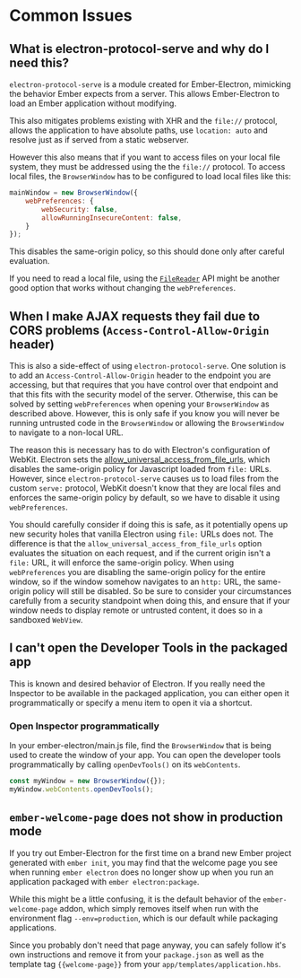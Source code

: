 # Common Issues

## What is electron-protocol-serve and why do I need this?

`electron-protocol-serve` is a module created for Ember-Electron, mimicking the behavior Ember expects from a server.
This allows Ember-Electron to load an Ember application without modifying.

This also mitigates problems existing with XHR and the `file://` protocol, allows the application to have absolute paths, use `location: auto` and resolve just as if served from a static webserver.

However this also means that if you want to access files on your local file system, they must be addressed using the the `file://` protocol. To access local files, the `BrowserWindow` has to be configured to load local files like this:

```js
mainWindow = new BrowserWindow({
    webPreferences: {
        webSecurity: false,
        allowRunningInsecureContent: false,
    }
});
```

This disables the same-origin policy, so this should done only after careful evaluation.

If you need to read a local file, using the [`FileReader`](https://developer.mozilla.org/en-US/docs/Web/API/FileReader) API might be another good option that works without changing the `webPreferences`.


## When I make AJAX requests they fail due to CORS problems (`Access-Control-Allow-Origin` header)

This is also a side-effect of using `electron-protocol-serve`. One solution is to add an `Access-Control-Allow-Origin` header to the endpoint you are accessing, but that requires that you have control over that endpoint and that this fits with the security model of the server. Otherwise, this can be solved by setting `webPreferences` when opening your `BrowserWindow` as described above. However, this is only safe if you know you will never be running untrusted code in the `BrowserWindow` or allowing the `BrowserWindow` to navigate to a non-local URL.

The reason this is necessary has to do with Electron's configuration of WebKit. Electron sets the [allow_universal_access_from_file_urls](https://webkitgtk.org/reference/webkit2gtk/stable/WebKitSettings.html#WebKitSettings--allow-universal-access-from-file-urls), which disables the same-origin policy for Javascript loaded from `file:` URLs. However, since `electron-protocol-serve` causes us to load files from the custom `serve:` protocol, WebKit doesn't know that they are local files and enforces the same-origin policy by default, so we have to disable it using `webPreferences`.

You should carefully consider if doing this is safe, as it potentially opens up new security holes that vanilla Electron using `file:` URLs does not. The difference is that the `allow_universal_access_from_file_urls` option evaluates the situation on each request, and if the current origin isn't a `file:` URL, it will enforce the same-origin policy. When using `webPreferences` you are disabling the same-origin policy for the entire window, so if the window somehow navigates to an `http:` URL, the same-origin policy will still be disabled. So be sure to consider your circumstances carefully from a security standpoint when doing this, and ensure that if your window needs to display remote or untrusted content, it does so in a sandboxed `WebView`.


## I can't open the Developer Tools in the packaged app

This is known and desired behavior of Electron. If you really need the Inspector to be available in the packaged application, you can either open it programmatically or specify a menu item to open it via a shortcut.


### Open Inspector programmatically

In your ember-electron/main.js file, find the `BrowserWindow` that is being used to create the window of your app. You can open the developer tools programmatically by calling `openDevTools()` on its `webContents`.

```js
const myWindow = new BrowserWindow({});
myWindow.webContents.openDevTools();
```



## `ember-welcome-page` does not show in production mode

If you try out Ember-Electron for the first time on a brand new Ember project generated with `ember init`, you may find that the welcome page you see when running `ember electron` does no longer show up when you run an application packaged with `ember electron:package`.

While this might be a little confusing, it is the default behavior of the `ember-welcome-page` addon, which simply removes itself when run with the environment flag `--env=production`, which is our default while packaging applications.

Since you probably don't need that page anyway, you can safely follow it's own instructions and remove it from your `package.json` as well as the template tag `{{welcome-page}}` from your `app/templates/application.hbs`.
